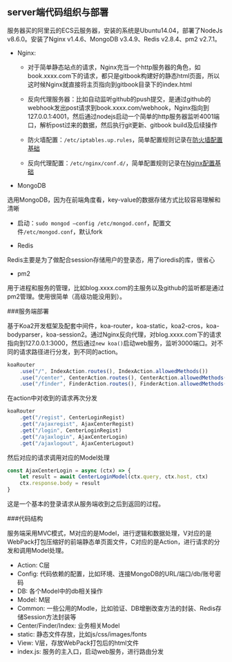 ## server端代码组织与部署

服务器买的阿里云的ECS云服务器，安装的系统是Ubuntu14.04，部署了NodeJs v8.6.0。安装了Nginx v1.4.6、MongoDB v3.4.9、Redis v2.8.4、pm2 v2.7.1。

 - Nginx: 
 	- 对于简单静态站点的请求，Nginx充当一个http服务器的角色，如book.xxxx.com下的请求，都只是gitbook构建好的静态html页面，所以这时候Nginx就直接将主页指向到gitbook目录下的index.html
 
 	- 反向代理服务器：比如自动监听github的push提交，是通过github的webhook发出post请求到book.xxxx.com/webhook，Nginx指向到127.0.0.1:4001，然后通过nodejs启动一个简单的http服务器监听4001端口，解析post过来的数据，然后执行git更新、gitbook build及后续操作
 	
 	- 防火墙配置：`/etc/iptables.up.rules`，简单配置规则记录在[防火墙配置基础](../chapter3/section2.html)
 	
 	- 反向代理配置：`/etc/nginx/conf.d/`，简单配置规则记录在[Nginx配置基础](../chapter3/section1.html)

 - MongoDB
 
 选用MongoDB，因为在前端角度看，key-value的数据存储方式比较容易理解和清晰
 
  - 启动：`sudo mongod —config /etc/mongod.conf`，配置文件`/etc/mongod.conf`，默认fork

 - Redis
 
 Redis主要是为了做配合session存储用户的登录态，用了ioredis的库，很省心
 
 - pm2

 用于进程和服务的管理，比如blog.xxxx.com的主服务以及github的监听都是通过pm2管理。使用很简单（高级功能没用到）。
 
###服务端部署

基于Koa2开发框架及配套中间件，koa-router，koa-static，koa2-cros，koa-bodyparser，koa-session2。通过Nginx反向代理，对blog.xxxx.com下的请求指向到127.0.0.1:3000，然后通过`new koa()`启动web服务，监听3000端口。对不同的请求路径进行分发，到不同的action。

```javascript
koaRouter
    .use("/", IndexAction.routes(), IndexAction.allowedMethods())
    .use("/center", CenterAction.routes(), CenterAction.allowedMethods())
    .use("/finder", FinderAction.routes(), FinderAction.allowedMethods())
```
在action中对收到的请求再次分发

```javascript
koaRouter
    .get("/regist", CenterLoginRegist)
    .get("/ajaxregist", AjaxCenterRegist)
    .get("/login", CenterLoginRegist)
    .get("/ajaxlogin", AjaxCenterLogin)
    .get("/ajaxlogout", AjaxCenterLogout)
```
然后对应的请求调用对应的Model处理

```javascript
const AjaxCenterLogin = async (ctx) => {
    let result = await CenterLoginModel(ctx.query, ctx.host, ctx)
    ctx.response.body = result
}
```
这是一个基本的登录请求从服务端收到之后到返回的过程。

###代码结构

服务端采用MVC模式，M对应的是Model，进行逻辑和数据处理，V对应的是WebPack打包压缩好的前端静态单页面文件，C对应的是Action，进行请求的分发和调用Model处理。

 - Action: C层
 - Config: 代码依赖的配置，比如环境、连接MongoDB的URL/端口/db/账号密码
 - DB: 各个Model中的db相关操作
 - Model: M层
  - Common: 一些公用的Modle，比如验证、DB增删改查方法的封装、Redis存储Session方法封装等
  - Center/Finder/Index: 业务相关Model
 - static: 静态文件存放，比如js/css/images/fonts
 - View: V层，存放WebPack打包后的html文件
 - index.js: 服务的主入口，启动web服务，进行路由分发

 


